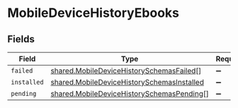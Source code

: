 # MobileDeviceHistoryEbooks


## Fields

| Field                                                                                                    | Type                                                                                                     | Required                                                                                                 | Description                                                                                              |
| -------------------------------------------------------------------------------------------------------- | -------------------------------------------------------------------------------------------------------- | -------------------------------------------------------------------------------------------------------- | -------------------------------------------------------------------------------------------------------- |
| `failed`                                                                                                 | [shared.MobileDeviceHistorySchemasFailed](../../models/shared/mobiledevicehistoryschemasfailed.md)[]     | :heavy_minus_sign:                                                                                       | N/A                                                                                                      |
| `installed`                                                                                              | [shared.MobileDeviceHistorySchemasInstalled](../../models/shared/mobiledevicehistoryschemasinstalled.md) | :heavy_minus_sign:                                                                                       | N/A                                                                                                      |
| `pending`                                                                                                | [shared.MobileDeviceHistorySchemasPending](../../models/shared/mobiledevicehistoryschemaspending.md)[]   | :heavy_minus_sign:                                                                                       | N/A                                                                                                      |